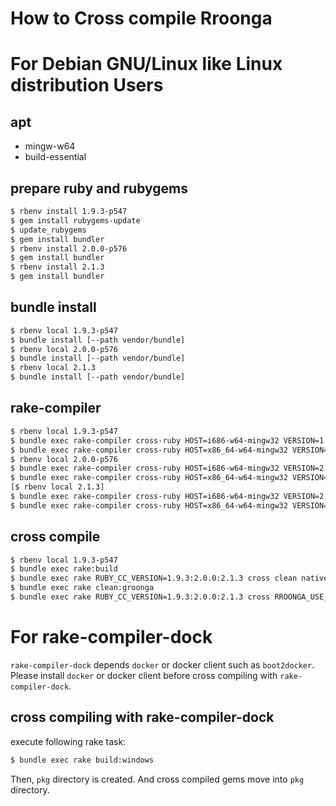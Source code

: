 How to Cross compile Rroonga
===

# For Debian GNU/Linux like Linux distribution Users

## apt

* mingw-w64
* build-essential

## prepare ruby and rubygems

```bash
$ rbenv install 1.9.3-p547
$ gem install rubygems-update
$ update_rubygems
$ gem install bundler
$ rbenv install 2.0.0-p576
$ gem install bundler
$ rbenv install 2.1.3
$ gem install bundler
```

## bundle install

```bash
$ rbenv local 1.9.3-p547
$ bundle install [--path vendor/bundle]
$ rbenv local 2.0.0-p576
$ bundle install [--path vendor/bundle]
$ rbenv local 2.1.3
$ bundle install [--path vendor/bundle]
```

## rake-compiler

```bash
$ rbenv local 1.9.3-p547
$ bundle exec rake-compiler cross-ruby HOST=i686-w64-mingw32 VERSION=1.9.3-p547 [EXTS=--without-extensions]
$ bundle exec rake-compiler cross-ruby HOST=x86_64-w64-mingw32 VERSION=1.9.3-p547 [EXTS=--without-extensions]
$ rbenv local 2.0.0-p576
$ bundle exec rake-compiler cross-ruby HOST=i686-w64-mingw32 VERSION=2.0.0-p576 [EXTS=--without-extensions]
$ bundle exec rake-compiler cross-ruby HOST=x86_64-w64-mingw32 VERSION=2.0.0-p576 [EXTS=--without-extensions]
[$ rbenv local 2.1.3]
$ bundle exec rake-compiler cross-ruby HOST=i686-w64-mingw32 VERSION=2.1.3 [EXTS=--without-extensions]
$ bundle exec rake-compiler cross-ruby HOST=x86_64-w64-mingw32 VERSION=2.1.3 [EXTS=--without-extensions]
```

## cross compile

```bash
$ rbenv local 1.9.3-p547
$ bundle exec rake:build
$ bundle exec rake RUBY_CC_VERSION=1.9.3:2.0.0:2.1.3 cross clean native gem
$ bundle exec rake clean:groonga
$ bundle exec rake RUBY_CC_VERSION=1.9.3:2.0.0:2.1.3 cross RROONGA_USE_GROONGA_X64=true clean native gem
```

# For rake-compiler-dock

`rake-compiler-dock` depends `docker` or docker client such as `boot2docker`.
Please install `docker` or docker client before cross compiling with `rake-compiler-dock`.

## cross compiling with rake-compiler-dock

execute following rake task:

```bash
$ bundle exec rake build:windows
```

Then, `pkg` directory is created. And cross compiled gems move into `pkg` directory.
